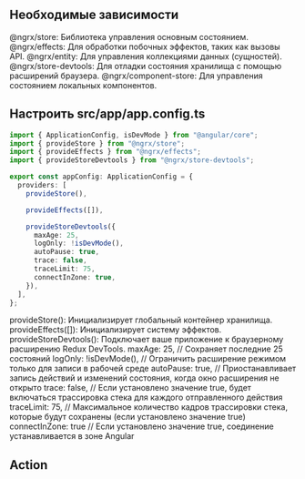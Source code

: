 ## Необходимые зависимости

@ngrx/store: Библиотека управления основным состоянием.
@ngrx/effects: Для обработки побочных эффектов, таких как вызовы API.
@ngrx/entity: Для управления коллекциями данных (сущностей).
@ngrx/store-devtools: Для отладки состояния хранилища с помощью расширений браузера.
@ngrx/component-store: Для управления состоянием локальных компонентов.

## Настроить src/app/app.config.ts

```ts
import { ApplicationConfig, isDevMode } from "@angular/core";
import { provideStore } from "@ngrx/store";
import { provideEffects } from "@ngrx/effects";
import { provideStoreDevtools } from "@ngrx/store-devtools";

export const appConfig: ApplicationConfig = {
  providers: [
    provideStore(),

    provideEffects([]),

    provideStoreDevtools({
      maxAge: 25,
      logOnly: !isDevMode(),
      autoPause: true,
      trace: false,
      traceLimit: 75,
      connectInZone: true,
    }),
  ],
};
```

provideStore(): Инициализирует глобальный контейнер хранилища.
provideEffects([]): Инициализирует систему эффектов.
provideStoreDevtools(): Подключает ваше приложение к браузерному расширению Redux DevTools.
maxAge: 25, // Сохраняет последние 25 состояний
logOnly: !isDevMode(), // Ограничить расширение режимом только для записи в рабочей среде
autoPause: true, // Приостанавливает запись действий и изменений состояния, когда окно расширения не открыто
trace: false, // Если установлено значение true, будет включаться трассировка стека для каждого отправленного действия
traceLimit: 75, // Максимальное количество кадров трассировки стека, которые будут сохранены (если установлено значение true)
connectInZone: true // Если установлено значение true, соединение устанавливается в зоне Angular

## Action
